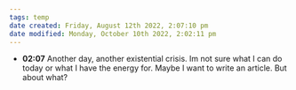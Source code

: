 ```yaml
---
tags: temp
date created: Friday, August 12th 2022, 2:07:10 pm
date modified: Monday, October 10th 2022, 2:02:11 pm
---
```

- **02:07** Another day, another existential crisis. Im not sure what I can do today or what I have the energy for. Maybe I want to write an article. But about what?

